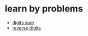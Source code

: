 
# learn by problems

- [digits sum](/problems/digits_sum.cpp)
- [reverse digits](/problems/reverse_digits.cpp)